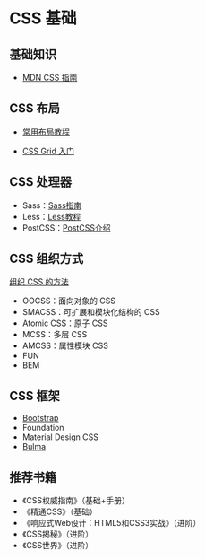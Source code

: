 # CSS 基础

## 基础知识

- [MDN CSS 指南](https://developer.mozilla.org/zh-CN/docs/Web/Guide/CSS/CSS%E5%9F%BA%E7%A1%80)

## CSS 布局

- [常用布局教程](http://zh.learnlayout.com/)

- [CSS Grid 入门](https://zhuanlan.zhihu.com/p/26757425)

## CSS 处理器

- Sass：[Sass指南](https://sass-guidelin.es/zh/)
- Less：[Less教程](https://less.bootcss.com/)
- PostCSS：[PostCSS介绍](https://www.ibm.com/developerworks/cn/web/1604-postcss-css/index.html)

## CSS 组织方式

[组织 CSS 的方法](https://zhuanlan.zhihu.com/p/28085207)

- OOCSS：面向对象的 CSS
- SMACSS：可扩展和模块化结构的 CSS
- Atomic CSS：原子 CSS
- MCSS：多层 CSS
- AMCSS：属性模块 CSS
- FUN
- BEM

## CSS 框架

- [Bootstrap](https://v4.bootcss.com/docs/4.0/getting-started/introduction/)
- Foundation
- Material Design CSS
- [Bulma](https://bulma.io/)

## 推荐书籍

- 《CSS权威指南》（基础+手册）
- 《精通CSS》（基础）
- 《响应式Web设计：HTML5和CSS3实战》（进阶）
- 《CSS揭秘》（进阶）
- 《CSS世界》（进阶）